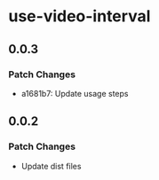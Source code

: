 # use-video-interval

## 0.0.3

### Patch Changes

- a1681b7: Update usage steps

## 0.0.2

### Patch Changes

- Update dist files
